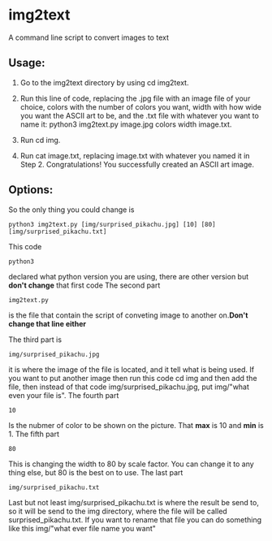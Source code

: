 # img2text
A command line script to convert images to text 

## Usage:
1) Go to the img2text directory by using cd img2text.

2) Run this line of code, replacing the .jpg file with an image file of your choice, colors with the number of colors you want, width with how wide you want the ASCII art to be, and the .txt file with whatever you want to name it: python3 img2text.py image.jpg colors width image.txt.

3) Run cd img.

4) Run cat image.txt, replacing image.txt with whatever you named it in Step 2.
Congratulations! You successfully created an ASCII art image.

## Options:
So the only thing you could change is 
```
python3 img2text.py [img/surprised_pikachu.jpg] [10] [80] [img/surprised_pikachu.txt]

```
This code 
```
python3
```
declared what python version you are using, there are other version but **don't change** that first code
The second part 
```
img2text.py
```
is the file that contain the script of conveting image to another on.**Don't change that line either**

The third part is 
```
img/surprised_pikachu.jpg
```
it is where  the image of the file is located, and it tell what is being used. If you want to put another image then run this code cd img
and then add the file, then instead of that code img/surprised_pikachu.jpg, put img/"what even your file is".
The fourth part
```
10
```
Is the nubmer of color to be shown on the picture. That **max** is 10 and **min** is 1.
The fifth part
```
80
```
This is  changing the width to 80 by scale factor. You can change it to any thing else, but 80 is the best on to use.
The last part 
```
img/surprised_pikachu.txt
```
Last but not least 
img/surprised_pikachu.txt is where the result  be send to, so it will be send to the img directory, where the file will be called
surprised_pikachu.txt. If you want to rename that file you can do something like this img/"what ever file name you want" 
